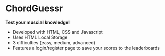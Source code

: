 # ChordGuessr
**Test your muscial knowledge!**

* Developed with HTML, CSS and Javascript
* Uses HTML Local Storage
* 3 difficulties (easy, medium, advanced)
* Features a login/register page to save your scores to the leaderboards
